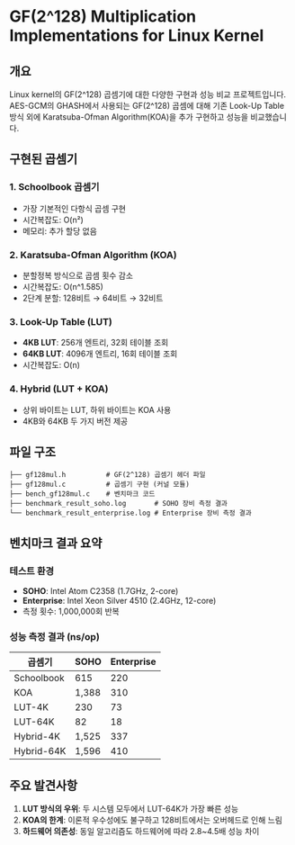# GF(2^128) Multiplication Implementations for Linux Kernel

## 개요

Linux kernel의 GF(2^128) 곱셈기에 대한 다양한 구현과 성능 비교 프로젝트입니다. AES-GCM의 GHASH에서 사용되는 GF(2^128) 곱셈에 대해 기존 Look-Up Table 방식 외에 Karatsuba-Ofman Algorithm(KOA)을 추가 구현하고 성능을 비교했습니다.

## 구현된 곱셈기

### 1. Schoolbook 곱셈기
- 가장 기본적인 다항식 곱셈 구현
- 시간복잡도: O(n²)
- 메모리: 추가 할당 없음

### 2. Karatsuba-Ofman Algorithm (KOA)
- 분할정복 방식으로 곱셈 횟수 감소
- 시간복잡도: O(n^1.585)
- 2단계 분할: 128비트 → 64비트 → 32비트

### 3. Look-Up Table (LUT)
- **4KB LUT**: 256개 엔트리, 32회 테이블 조회
- **64KB LUT**: 4096개 엔트리, 16회 테이블 조회
- 시간복잡도: O(n)

### 4. Hybrid (LUT + KOA)
- 상위 바이트는 LUT, 하위 바이트는 KOA 사용
- 4KB와 64KB 두 가지 버전 제공

## 파일 구조

```
├── gf128mul.h          # GF(2^128) 곱셈기 헤더 파일
├── gf128mul.c          # 곱셈기 구현 (커널 모듈)
├── bench_gf128mul.c    # 벤치마크 코드
├── benchmark_result_soho.log       # SOHO 장비 측정 결과
└── benchmark_result_enterprise.log # Enterprise 장비 측정 결과
```

## 벤치마크 결과 요약

### 테스트 환경
- **SOHO**: Intel Atom C2358 (1.7GHz, 2-core)
- **Enterprise**: Intel Xeon Silver 4510 (2.4GHz, 12-core)
- 측정 횟수: 1,000,000회 반복

### 성능 측정 결과 (ns/op)

| 곱셈기 | SOHO | Enterprise | 
|--------|------|------------|
| Schoolbook | 615 | 220 |
| KOA | 1,388 | 310 |
| LUT-4K | 230 | 73 |
| LUT-64K | 82 | 18 |
| Hybrid-4K | 1,525 | 337 |
| Hybrid-64K | 1,596 | 410 |

## 주요 발견사항

1. **LUT 방식의 우위**: 두 시스템 모두에서 LUT-64K가 가장 빠른 성능
2. **KOA의 한계**: 이론적 우수성에도 불구하고 128비트에서는 오버헤드로 인해 느림
3. **하드웨어 의존성**: 동일 알고리즘도 하드웨어에 따라 2.8~4.5배 성능 차이
